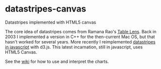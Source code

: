 # datastripes-canvas
Datastripes implemented with HTML5 canvas

The core idea of datastripes comes from Ramana Rao's [Table Lens](http://www2.parc.com/istl/groups/uir/publications/items/UIR-1994-07-Rao-CHI94-TableLens.pdf). Back in 2003 I implemented a version in C++ for the then-current Mac OS, but that hasn't worked for several years. More recently I reimplemented [datastripes in javascript](https://github.com/carlmanaster/datastripes) with d3.js.  This latest incarnation, still in javascript, uses HTML5 Canvas.

See the [wiki](https://github.com/carlmanaster/datastripes-canvas/wiki/Datastripes) for how to use and interpret the charts.

